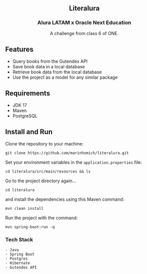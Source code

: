<h1 align="center">
  <h2 align="center">Literalura</h2>
</h1>

<h3 align="center">Alura LATAM x Oracle Next Education</h3>

<p align="center">A challenge from class 6 of ONE.</p>

Features
--------

- Query books from the Gutendex API
- Save book data in a local database
- Retrieve book data from the local database
- Use the project as a model for any similar package

Requirements
--------------------

- JDK 17
- Maven
- PostgreSQL

Install and Run
-------------------

Clone the repository to your machine:

    git clone https://github.com/marinhomich/literalura.git

Set your environment variables in the `application.properties` file:

    cd literalura/src/main/resources && ls

Go to the project directory again...

    cd literalura

and install the dependencies using this Maven command:

    mvn clean install

Run the project with the command:

    mvn spring-boot:run -q

### Tech Stack

    - Java
    - Spring Boot
    - Postgres
    - Hibernate
    - Gutendex API
